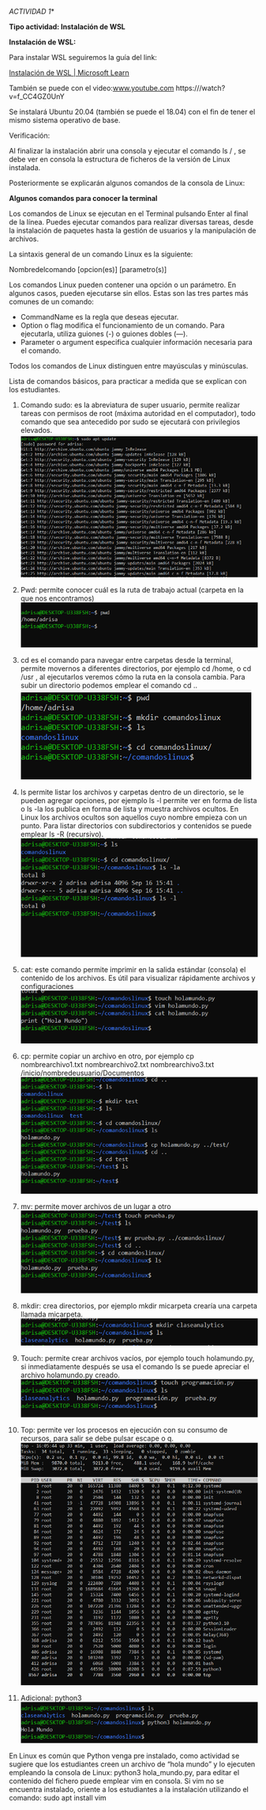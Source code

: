 *ACTIVIDAD 1**

**Tipo actividad: Instalación de WSL**

**Instalación de WSL:**

Para instalar WSL seguiremos la guía del link: 

[Instalación de WSL | Microsoft Learn](https://learn.microsoft.com/es-es/windows/wsl/install) 

También se puede con el video:www.youtube.com https:///watch?v=f\_CC4GZ0UnY

Se instalará Ubuntu 20.04 (también se puede el 18.04) con el fin de tener el mismo sistema operativo de base.

Verificación: 

Al finalizar la instalación abrir una consola y ejecutar el comando ls / , se debe ver en consola la estructura de ficheros de la versión de Linux instalada. 

Posteriormente se explicarán algunos comandos de la consola de Linux:

**Algunos comandos para conocer la terminal**

Los comandos de Linux se ejecutan en el Terminal pulsando Enter al final de la línea. Puedes ejecutar comandos para realizar diversas tareas, desde la instalación de paquetes hasta la gestión de usuarios y la manipulación de archivos.

La sintaxis general de un comando Linux es la siguiente:

Nombredelcomando \[opcion(es)\] \[parametro(s)\]

Los comandos Linux pueden contener una opción o un parámetro. En algunos casos, pueden ejecutarse sin ellos. Estas son las tres partes más comunes de un comando:

* CommandName es la regla que deseas ejecutar.  
* Option o flag modifica el funcionamiento de un comando. Para ejecutarla, utiliza guiones (-) o guiones dobles (—).  
* Parameter o argument especifica cualquier información necesaria para el comando.

Todos los comandos de Linux distinguen entre mayúsculas y minúsculas.

Lista de comandos básicos, para practicar a medida que se explican con los estudiantes.

1. Comando sudo: es la abreviatura de super usuario, permite realizar tareas con permisos de root (máxima autoridad en el computador), todo comando que sea antecedido por sudo se ejecutará con privilegios elevados.
![alt text](image-10.png)


2. Pwd: permite conocer cuál es la ruta de trabajo actual (carpeta en la que nos encontramos)  
![alt text](image.png)

3. cd es el comando para navegar entre carpetas desde la terminal, permite movernos a diferentes directorios, por ejemplo cd /home, o cd /usr , al ejecutarlos veremos cómo la ruta en la consola cambia. Para subir un directorio podemos emplear el comando cd ..  
![alt text](image-1.png)

4. ls permite listar los archivos y carpetas dentro de un directorio, se le pueden agregar opciones, por ejemplo ls \-l permite ver en forma de lista o ls \-la los publica en forma de lista y muestra archivos ocultos. En Linux los archivos ocultos son aquellos cuyo nombre empieza con un punto. Para listar directorios con subdirectorios y contenidos se puede emplear ls \-R (recursivo).
![alt text](image-2.png)  
5. cat: este comando permite imprimir en la salida estándar (consola) el contenido de los archivos. Es útil para visualizar rápidamente archivos y configuraciones  
![alt text](image-3.png)
6. cp: permite copiar un archivo en otro, por ejemplo 
cp nombrearchivo1.txt nombrearchivo2.txt nombrearchivo3.txt /inicio/nombredeusuario/Documentos
![alt text](image-4.png)

7. mv: permite mover archivos de un lugar a otro 
![alt text](image-5.png) 
8. mkdir: crea directorios, por ejemplo mkdir micarpeta crearía una carpeta llamada micarpeta. 
![alt text](image-6.png) 
9. Touch: permite crear archivos vacíos, por ejemplo touch holamundo.py, si inmediatamente después se usa el comando ls se puede apreciar el archivo holamundo.py creado. 
![alt text](image-7.png) 
10. Top: permite ver los procesos en ejecución con su consumo de recursos, para salir se debe pulsar escape o q.
![alt text](image-8.png)
10. Adicional: python3
![alt text](image-9.png)


En Linux es común que Python venga pre instalado, como actividad se sugiere que los estudiantes creen un archivo de “hola mundo” y lo ejecuten empleando la consola de Linux: python3 hola\_mundo.py, para editar el contenido del fichero puede emplear vim en consola. Si vim no se encuentra instalado, oriente a los estudiantes a la instalación utilizando el comando: sudo apt install vim 

